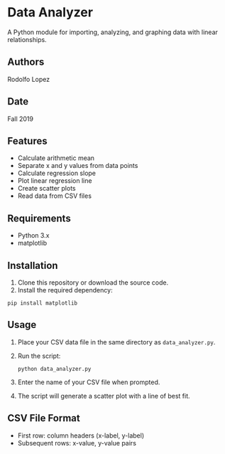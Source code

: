 # Data Analyzer

A Python module for importing, analyzing, and graphing data with linear relationships.

## Authors

Rodolfo Lopez

## Date

Fall 2019

## Features

- Calculate arithmetic mean
- Separate x and y values from data points
- Calculate regression slope
- Plot linear regression line
- Create scatter plots
- Read data from CSV files

## Requirements

- Python 3.x
- matplotlib

## Installation

1. Clone this repository or download the source code.
2. Install the required dependency:

```
pip install matplotlib
```

## Usage

1. Place your CSV data file in the same directory as `data_analyzer.py`.
2. Run the script:

   ```
   python data_analyzer.py
   ```

3. Enter the name of your CSV file when prompted.
4. The script will generate a scatter plot with a line of best fit.

## CSV File Format

- First row: column headers (x-label, y-label)
- Subsequent rows: x-value, y-value pairs
